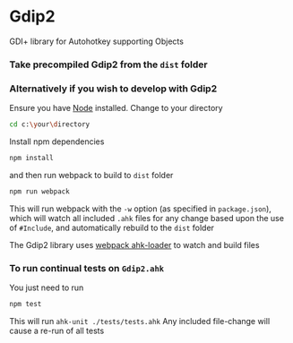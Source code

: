 # Gdip2
GDI+ library for Autohotkey supporting Objects

### Take precompiled Gdip2 from the `dist` folder
###
###
### Alternatively if you wish to develop with Gdip2

Ensure you have [Node](https://nodejs.org) installed.
Change to your directory

```bash
cd c:\your\directory
```

Install npm dependencies

```bash
npm install
```

and then run webpack to build to `dist` folder

```bash
npm run webpack
```

This will run webpack with the `-w` option (as specified in `package.json`), which will watch all included `.ahk` files for any change based upon the use of `#Include`, and automatically rebuild to the `dist` folder

The Gdip2 library uses [webpack ahk-loader](https://github.com/tariqporter/ahk-loader) to watch and build files

### To run continual tests on `Gdip2.ahk`

You just need to run

```bash
npm test
```

This will run `ahk-unit ./tests/tests.ahk`
Any included file-change will cause a re-run of all tests
